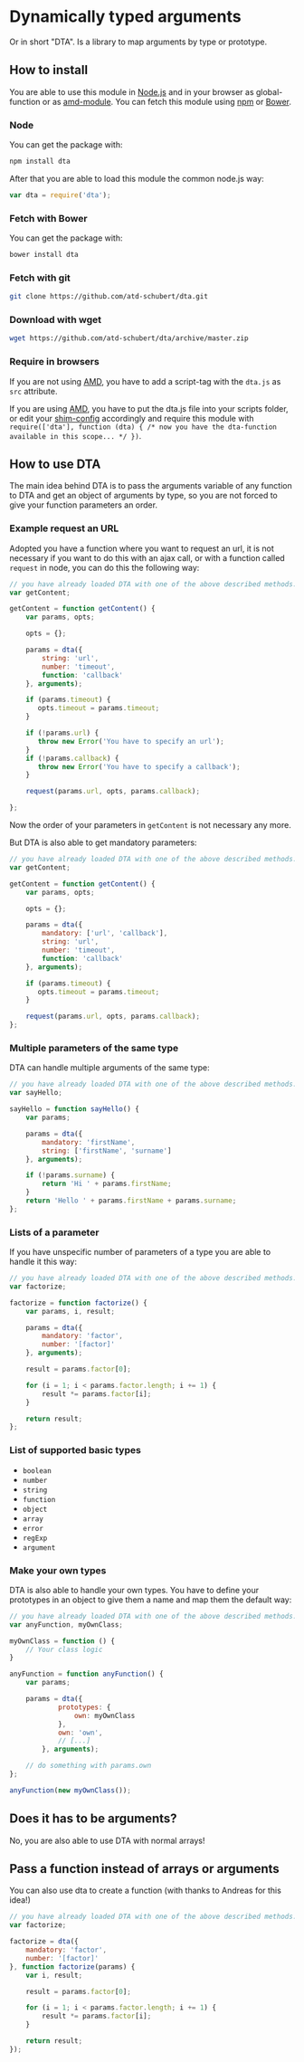 # Dynamically typed arguments
Or in short "DTA". Is a library to map arguments by type or prototype.

## How to install

You are able to use this module in [Node.js](https://nodejs.org/) and in your browser as global-function or as
[amd-module](https://github.com/amdjs/amdjs-api/wiki/AMD).
You can fetch this module using [npm](https://www.npmjs.org/) or [Bower](http://bower.io/).

### Node

You can get the package with:

```bash
npm install dta
```

After that you are able to load this module the common node.js way:

```js
var dta = require('dta');
```

### Fetch with Bower

You can get the package with:

```bash
bower install dta
```

### Fetch with git

```bash
git clone https://github.com/atd-schubert/dta.git
```

### Download with wget

```bash
wget https://github.com/atd-schubert/dta/archive/master.zip
```

### Require in browsers

If you are not using [AMD](https://github.com/amdjs/amdjs-api/wiki/AMD), you have to add a script-tag with the `dta.js`
as `src` attribute.

If you are using [AMD](https://github.com/amdjs/amdjs-api/wiki/AMD), you have to put the dta.js file into your scripts
folder, or edit your [shim-config](http://requirejs.org/docs/api.html#config-shim) accordingly and require this module
with `require(['dta'], function (dta) { /* now you have the dta-function available in this scope... */ })`.

## How to use DTA

The main idea behind DTA is to pass the arguments variable of any function to DTA and get an object of arguments by
type, so you are not forced to give your function parameters an order.

### Example request an URL

Adopted you have a function where you want to request an url, it is not necessary if you want to do this with an ajax
call, or with a function called `request` in node, you can do this the following way:

```js
// you have already loaded DTA with one of the above described methods.
var getContent;

getContent = function getContent() {
    var params, opts;

    opts = {};

    params = dta({
        string: 'url',
        number: 'timeout',
        function: 'callback'
    }, arguments);

    if (params.timeout) {
       opts.timeout = params.timeout;
    }

    if (!params.url) {
       throw new Error('You have to specify an url');
    }
    if (!params.callback) {
       throw new Error('You have to specify a callback');
    }

    request(params.url, opts, params.callback);

};
```

Now the order of your parameters in `getContent` is not necessary any more.

But DTA is also able to get mandatory parameters:

```js
// you have already loaded DTA with one of the above described methods.
var getContent;

getContent = function getContent() {
    var params, opts;

    opts = {};

    params = dta({
        mandatory: ['url', 'callback'],
        string: 'url',
        number: 'timeout',
        function: 'callback'
    }, arguments);

    if (params.timeout) {
       opts.timeout = params.timeout;
    }

    request(params.url, opts, params.callback);
};
```

### Multiple parameters of the same type

DTA can handle multiple arguments of the same type:
```js
// you have already loaded DTA with one of the above described methods.
var sayHello;

sayHello = function sayHello() {
    var params;

    params = dta({
        mandatory: 'firstName',
        string: ['firstName', 'surname']
    }, arguments);

    if (!params.surname) {
        return 'Hi ' + params.firstName;
    }
    return 'Hello ' + params.firstName + params.surname;
};
```

### Lists of a parameter
If you have unspecific number of parameters of a type you are able to handle it this way:

```js
// you have already loaded DTA with one of the above described methods.
var factorize;

factorize = function factorize() {
    var params, i, result;

    params = dta({
        mandatory: 'factor',
        number: '[factor]'
    }, arguments);

    result = params.factor[0];

    for (i = 1; i < params.factor.length; i += 1) {
        result *= params.factor[i];
    }

    return result;
};
```

### List of supported basic types

- `boolean`
- `number`
- `string`
- `function`
- `object`
- `array`
- `error`
- `regExp`
- `argument`

### Make your own types

DTA is also able to handle your own types. You have to define your prototypes in an object to give them a name and
map them the default way:

```js
// you have already loaded DTA with one of the above described methods.
var anyFunction, myOwnClass;

myOwnClass = function () {
    // Your class logic
}

anyFunction = function anyFunction() {
    var params;

    params = dta({
            prototypes: {
                own: myOwnClass
            },
            own: 'own',
            // [...]
        }, arguments);

    // do something with params.own
};

anyFunction(new myOwnClass());

```

## Does it has to be arguments?

No, you are also able to use DTA with normal arrays!

## Pass a function instead of arrays or arguments
You can also use dta to create a function (with thanks to Andreas for this idea!)

```js
// you have already loaded DTA with one of the above described methods.
var factorize;

factorize = dta({
    mandatory: 'factor',
    number: '[factor]'
}, function factorize(params) {
    var i, result;

    result = params.factor[0];

    for (i = 1; i < params.factor.length; i += 1) {
        result *= params.factor[i];
    }

    return result;
});
```
